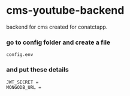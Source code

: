 
# cms-youtube-backend
backend for cms created for conatctapp.

### go to config folder and create a file
```
config.env
```

### and put these details
```
JWT_SECRET =
MONGODB_URL =
```
